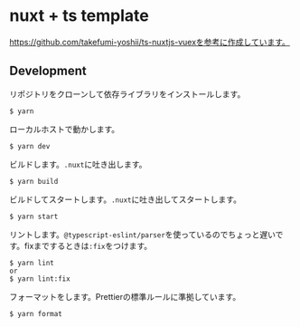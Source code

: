 # nuxt + ts template

https://github.com/takefumi-yoshii/ts-nuxtjs-vuexを参考に作成しています。

## Development

リポジトリをクローンして依存ライブラリをインストールします。

```
$ yarn
```

ローカルホストで動かします。

```
$ yarn dev
```

ビルドします。`.nuxt`に吐き出します。

```
$ yarn build
```

ビルドしてスタートします。`.nuxt`に吐き出してスタートします。

```
$ yarn start
```

リントします。`@typescript-eslint/parser`を使っているのでちょっと遅いです。fixまでするときは`:fix`をつけます。

```
$ yarn lint
or
$ yarn lint:fix
```

フォーマットをします。Prettierの標準ルールに準拠しています。

```
$ yarn format
```